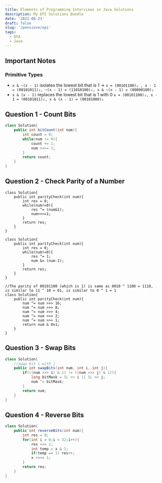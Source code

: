 ```yaml
---
title: Elements of Programming Interviews in Java Solutions
description: My EPI Solutions Bundle
date: '2022-08-23'
draft: false
slug: '/pensieve/epi'
tags:
  - DSA
  - Java
---
```


## Important Notes

### Primitive Types

- `x & ~(x - 1)` isolates the lowest bit that is 1 → `x = (00101100)₂ , x - 1 = (00101011)₂, ~(x - 1) = (11010100)₂, x & ~(x - 1) = (00000100)₂ `
- `x & (x - 1)` replaces the lowest bit that is 1 with 0 `x = (00101100)₂, x - 1 = (00101011)₂, x & (x - 1) = (00101000)₂`

## Question 1 - Count Bits

```java
class Solution{
    public int bitCount(int num){
        int count = 0;
        while(num != 0){
            count += 1;
            num >>>= 1;
        }
        return count;
    }
}
```

## Question 2 - Check Parity of a Number

```java:title=S1
class Solution{
    public int parityCheck(int num){
        int res = 0;
        while(num!=0){
            res ^= (num&1);
            num>>>=1;
        }
        return res;
    }
}
```

```java:title=S2
class Solution{
    public int parityCheck(int num){
        int res = 0;
        while(num!=0){
            res ^= 1;
            num &= (num-1);
        }
        return res;
    }
}
```

```java:title=S3
//The parity of 00101100 (which is 1) is same as 0010 ^ 1100 = 1110, is similar to 11 ^ 10 = 01, is similar to 0 ^ 1 = 1
class Solution{
    public int parityCheck(int num){
        num ^= num >>> 16;
        num ^= num >>> 8;
        num ^= num >>> 4;
        num ^= num >>> 2;
        num ^= num >>> 1;
        return num & 0x1;
    }
}
```

## Question 3 - Swap Bits

```java
class Solution{
    //swap bit i with j
    public int swapBits(int num, int i, int j){
        if(((num >>> i) & 1) != ((num >>> j) & 1)){
            long bitMask = 1L << i || 1L << j;
            num ^= bitMask;
        }
        return num;
    }
}
```

## Question 4 - Reverse Bits

```java
class Solution{
    public int reverseBits(int num){
        int res = 0;
        for(int i = 0;i < 32;i++){
            res <<= 1;
            int temp = x & 1;
            if(temp == 1) res++;
            x >>>= 1;
        }
        return res;
    }
}
```
